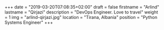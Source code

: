 +++
date = "2019-03-20T07:08:35+02:00"
draft = false
firstname = "Arlind"
lastname = "Qirjazi"
description = "DevOps Engineer. Love to travel"
weight = 1
img = "arlind-qirjazi.jpg"
location = "Tirana, Albania"
position = "Python Systems Engineer"
+++
